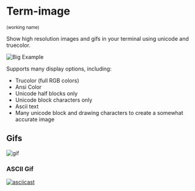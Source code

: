 # Term-image

<small>(working name)</small>

Show high resolution images and gifs in your terminal using unicode and truecolor.

![Big Example](https://i.imgur.com/hOMUaj2.png)

Supports many display options, including:

* Trucolor (full RGB colors)
* Ansi Color
* Unicode half blocks only
* Unicode block characters only
* Ascii text
* Many unicode block and drawing characters to create a somewhat accurate image

## Gifs
![gif](https://i.imgur.com/UNputum.png)

### ASCII Gif
[![asciicast](https://asciinema.org/a/190320.png)](https://asciinema.org/a/190320)